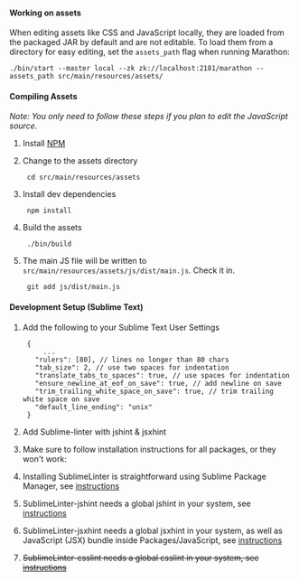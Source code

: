 #### Working on assets

When editing assets like CSS and JavaScript locally, they are loaded from the
packaged JAR by default and are not editable. To load them from a directory for
easy editing, set the `assets_path` flag when running Marathon:

    ./bin/start --master local --zk zk://localhost:2181/marathon --assets_path src/main/resources/assets/

#### Compiling Assets

*Note: You only need to follow these steps if you plan to edit the JavaScript source.*

1. Install [NPM](https://npmjs.org/)
2. Change to the assets directory

        cd src/main/resources/assets
3. Install dev dependencies

        npm install
4. Build the assets

        ./bin/build
5. The main JS file will be written to `src/main/resources/assets/js/dist/main.js`.
   Check it in.

        git add js/dist/main.js

#### Development Setup (Sublime Text)

1. Add the following to your Sublime Text User Settings

		{
      		...
  	      "rulers": [80], // lines no longer than 80 chars
          "tab_size": 2, // use two spaces for indentation
          "translate_tabs_to_spaces": true, // use spaces for indentation
          "ensure_newline_at_eof_on_save": true, // add newline on save
          "trim_trailing_white_space_on_save": true, // trim trailing white space on save
          "default_line_ending": "unix"
		}

2. Add Sublime-linter with jshint & jsxhint
  1. Make sure to follow installation instructions for all packages, or they won't work:

  2. Installing SublimeLinter is straightforward using Sublime Package Manager, see [instructions](http://sublimelinter.readthedocs.org/en/latest/installation.html#installing-via-pc)

  3. SublimeLinter-jshint needs a global jshint in your system, see [instructions](https://github.com/SublimeLinter/SublimeLinter-jshint#linter-installation)

  4. SublimeLinter-jsxhint needs a global jsxhint in your system, as well as JavaScript (JSX) bundle inside Packages/JavaScript, see [instructions](https://github.com/SublimeLinter/SublimeLinter-jsxhint#linter-installation)

  5. ~~SublimeLinter-csslint needs a global csslint in your system, see [instructions](https://github.com/SublimeLinter/SublimeLinter-csslint#linter-installation)~~
